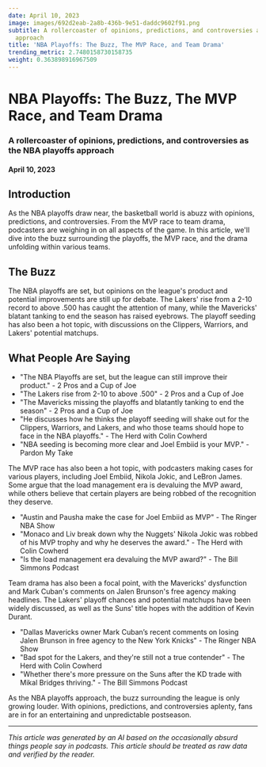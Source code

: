 ```yaml
---
date: April 10, 2023
image: images/692d2eab-2a8b-436b-9e51-daddc9602f91.png
subtitle: A rollercoaster of opinions, predictions, and controversies as the NBA playoffs
  approach
title: 'NBA Playoffs: The Buzz, The MVP Race, and Team Drama'
trending_metric: 2.7480158730158735
weight: 0.363898916967509
---
```

# NBA Playoffs: The Buzz, The MVP Race, and Team Drama
### A rollercoaster of opinions, predictions, and controversies as the NBA playoffs approach
#### April 10, 2023

## Introduction
As the NBA playoffs draw near, the basketball world is abuzz with opinions, predictions, and controversies. From the MVP race to team drama, podcasters are weighing in on all aspects of the game. In this article, we'll dive into the buzz surrounding the playoffs, the MVP race, and the drama unfolding within various teams.

## The Buzz
The NBA playoffs are set, but opinions on the league's product and potential improvements are still up for debate. The Lakers' rise from a 2-10 record to above .500 has caught the attention of many, while the Mavericks' blatant tanking to end the season has raised eyebrows. The playoff seeding has also been a hot topic, with discussions on the Clippers, Warriors, and Lakers' potential matchups.

## What People Are Saying
- "The NBA Playoffs are set, but the league can still improve their product." - 2 Pros and a Cup of Joe
- "The Lakers rise from 2-10 to above .500" - 2 Pros and a Cup of Joe
- "The Mavericks missing the playoffs and blatantly tanking to end the season" - 2 Pros and a Cup of Joe
- "He discusses how he thinks the playoff seeding will shake out for the Clippers, Warriors, and Lakers, and who those teams should hope to face in the NBA playoffs." - The Herd with Colin Cowherd
- "NBA seeding is becoming more clear and Joel Embiid is your MVP." - Pardon My Take

The MVP race has also been a hot topic, with podcasters making cases for various players, including Joel Embiid, Nikola Jokic, and LeBron James. Some argue that the load management era is devaluing the MVP award, while others believe that certain players are being robbed of the recognition they deserve.

- "Austin and Pausha make the case for Joel Embiid as MVP" - The Ringer NBA Show
- "Monaco and Liv break down why the Nuggets' Nikola Jokic was robbed of his MVP trophy and why he deserves the award." - The Herd with Colin Cowherd
- "Is the load management era devaluing the MVP award?" - The Bill Simmons Podcast

Team drama has also been a focal point, with the Mavericks' dysfunction and Mark Cuban's comments on Jalen Brunson's free agency making headlines. The Lakers' playoff chances and potential matchups have been widely discussed, as well as the Suns' title hopes with the addition of Kevin Durant.

- "Dallas Mavericks owner Mark Cuban’s recent comments on losing Jalen Brunson in free agency to the New York Knicks" - The Ringer NBA Show
- "Bad spot for the Lakers, and they're still not a true contender" - The Herd with Colin Cowherd
- "Whether there's more pressure on the Suns after the KD trade with Mikal Bridges thriving." - The Bill Simmons Podcast

As the NBA playoffs approach, the buzz surrounding the league is only growing louder. With opinions, predictions, and controversies aplenty, fans are in for an entertaining and unpredictable postseason.

 --- 

*This article was generated by an AI based on the occasionally absurd things people say in podcasts. This article should be treated as raw data and verified by the reader.*